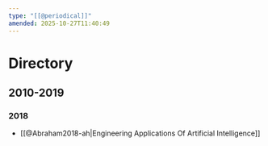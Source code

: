 ```yaml
---
type: "[[@periodical]]"
amended: 2025-10-27T11:40:49
---
```


# Directory
## 2010-2019
### 2018
- [[@Abraham2018-ah|Engineering Applications Of Artificial Intelligence]]
